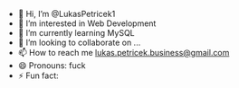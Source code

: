 - 👋 Hi, I’m @LukasPetricek1
- 👀 I’m interested in Web Development
- 🌱 I’m currently learning MySQL
- 💞️ I’m looking to collaborate on ...
- 📫 How to reach me lukas.petricek.business@gmail.com
- 😄 Pronouns: fuck
- ⚡ Fun fact: 

